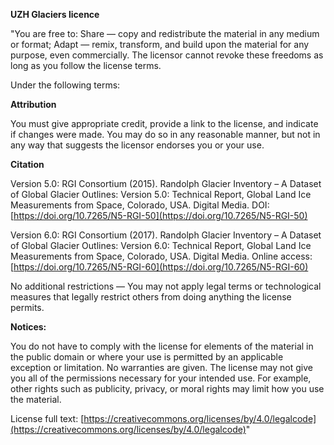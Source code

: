 **UZH Glaciers licence**

"You are free to: Share — copy and redistribute the material in any medium or format; Adapt — remix, transform, and build upon the material for any purpose, even commercially. The licensor cannot revoke these freedoms as long as you follow the license terms. 

Under the following terms:

**Attribution**

You must give appropriate credit, provide a link to the license, and indicate if changes were made. You may do so in any reasonable manner, but not in any way that suggests the licensor endorses you or your use.

**Citation**

Version 5.0:
RGI Consortium (2015). Randolph Glacier Inventory – A Dataset of Global Glacier Outlines: Version 5.0: Technical Report, Global Land Ice Measurements from Space, Colorado, USA. Digital Media. DOI: [https://doi.org/10.7265/N5-RGI-50](https://doi.org/10.7265/N5-RGI-50)

Version 6.0:
RGI Consortium (2017). Randolph Glacier Inventory – A Dataset of Global Glacier Outlines: Version 6.0: Technical Report, Global Land Ice Measurements from Space, Colorado, USA. Digital Media. Online access: [https://doi.org/10.7265/N5-RGI-60](https://doi.org/10.7265/N5-RGI-60)


No additional restrictions — You may not apply legal terms or technological measures that legally restrict others from doing anything the license permits.

**Notices:**

You do not have to comply with the license for elements of the material in the public domain or where your use is permitted by an applicable exception or limitation. No warranties are given. The license may not give you all of the permissions necessary for your intended use. For example, other rights such as publicity, privacy, or moral rights may limit how you use the material.

License full text: [https://creativecommons.org/licenses/by/4.0/legalcode](https://creativecommons.org/licenses/by/4.0/legalcode)"
